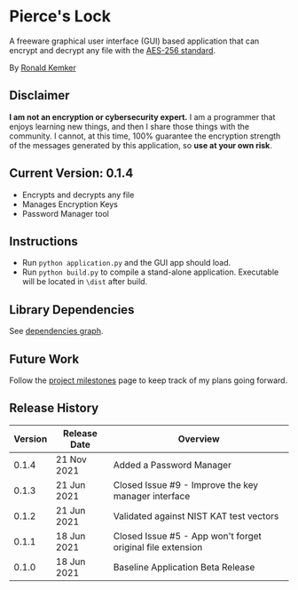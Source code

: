 # Pierce's Lock
A freeware graphical user interface (GUI) based application that can encrypt and decrypt any file with the [AES-256 standard](https://en.wikipedia.org/wiki/Advanced_Encryption_Standard).

By [Ronald Kemker](https://www.linkedin.com/in/ronald-kemker-66250b115)

## Disclaimer
**I am not an encryption or cybersecurity expert.**  I am a programmer that enjoys learning new things, and then I share those things with the community.  I cannot, at this time, 100% guarantee the encryption strength of the messages generated by this application, so **use at your own risk**. 

## Current Version: 0.1.4
- Encrypts and decrypts any file
- Manages Encryption Keys
- Password Manager tool

## Instructions
- Run ```python application.py``` and the GUI app should load.
- Run ```python build.py``` to compile a stand-alone application.  Executable will be located in ```\dist``` after build.

## Library Dependencies
See [dependencies graph](https://github.com/ron-kemker/pierceslock/network/dependencies).

## Future Work
Follow the [project milestones](https://github.com/ron-kemker/pierceslock/milestones) page to keep track of my plans going forward.

## Release History

| Version | Release Date | Overview |
| ------------- | ------------- | ------------- |
| 0.1.4 | 21 Nov 2021 | Added a Password Manager |
| 0.1.3 | 21 Jun 2021 | Closed Issue #9 - Improve the key manager interface |
| 0.1.2 | 21 Jun 2021 | Validated against NIST KAT test vectors |
| 0.1.1 | 18 Jun 2021 | Closed Issue #5 - App won't forget original file extension |
| 0.1.0 | 18 Jun 2021 | Baseline Application Beta Release |



